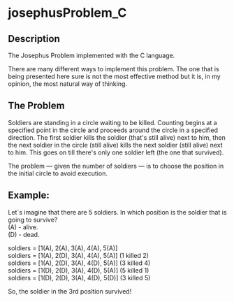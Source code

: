 # josephusProblem_C

## Description 

The Josephus Problem implemented with the C language. <br />

There are many different ways to implement this problem. The one that is being 
presented here sure is not the most effective method but it is, in my opinion, the 
most natural way of thinking.

## The Problem

Soldiers are standing in a circle waiting to be killed. Counting begins at a specified 
point in the circle and proceeds around the circle in a specified direction. The first
soldier kills the soldier (that's still alive) next to him, then the next soldier in the
circle (still alive) kills the next soldier (still alive) next to him. This goes on till
there's only one soldier left (the one that survived). <br />

The problem — given the number of soldiers — is to choose the position in the initial circle to 
avoid execution.

## Example:

Let´s imagine that there are 5 soldiers. In which position is the soldier that is going to survive? <br />
(A) - alive.  <br />
(D) - dead. <br />

soldiers = [1(A), 2(A), 3(A), 4(A), 5(A)]  <br />
soldiers = [1(A), 2(D), 3(A), 4(A), 5(A)] (1 killed 2) <br />
soldiers = [1(A), 2(D), 3(A), 4(D), 5(A)] (3 killed 4) <br />
soldiers = [1(D), 2(D), 3(A), 4(D), 5(A)] (5 killed 1) <br />
soldiers = [1(D), 2(D), 3(A), 4(D), 5(D)] (3 killed 5) <br />

So, the soldier in the 3rd position survived!
